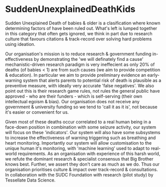 # SuddenUnexplainedDeathKids
Sudden Unexplained Death of babies & older is a clasification where known determining factors of have been ruled out. What's left is lumped together in this category that often gets ignored, we think in part due to research culture that favours citations & track-record over solving hard problems using ideation.

Our organisation's mission is to reduce research & government funding in-effectiveness by demonstrating the 'we will definately find a cause' mechanistic-driven research paradigm is very ineffecient as only 20% of deaths (of babies < 1) are from such causes (we aim to provide competition & education). In particular we aim to provide preliminary evidence an early-warning system that alerts parents to potential risk of death is plausible as a preventive measure, with ideally very accurate 'false negatives'. We also point out this is their research game rules, not rules the general public have approved - who are their funders - which is self-serving (their own intellectual egoism & bias). Our organisation does not receive any government & university funding so we tend to 'call it as it is', not because it's easier or convenient for us.

Given most of these deaths occur correlated to a real human being in a face-down position in combination with some seizure activity, our system will focus on these 'indicators'. Our system will also have some subsystems to increase the effectiveness of warning triggering such as breathing and heart monitoring. Importantly our system will allow customisation to the unique human it's monitoring, with 'machine learning' used to adapt to real-world requirements. As an organisation with experience of this harsh world, we refute the dominant research & specialist consensus that Big Brother knows best. Further, we assert they don't care as much as we do. Thus our organisation prioritises culture & impact over track-record & consultations. In collaboration with the SUDC Foundation with research (pilot study) by Tessellate Data Science.
